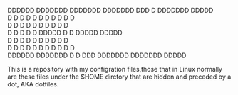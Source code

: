    DDDDDD     DDDDDDD    DDDDDDD    DDDDDDD    DDD    D          DDDDDDD     DDDDD       
   D     D    D     D       D       D           D     D          D          D     D     
   D     D    D     D       D       D           D     D          D          D            
   D     D    D     D       D       DDDDD       D     D          DDDDD       DDDDD       
   D     D    D     D       D       D           D     D          D                D      
   D     D    D     D       D       D           D     D          D          D     D      
   DDDDDD     DDDDDDD       D       D          DDD    DDDDDDD    DDDDDDD     DDDDD    
                                                                             
This is a repository with my configration files,those that in Linux normally are these files under the $HOME dirctory that are hidden and preceded by a dot, AKA dotfiles.


